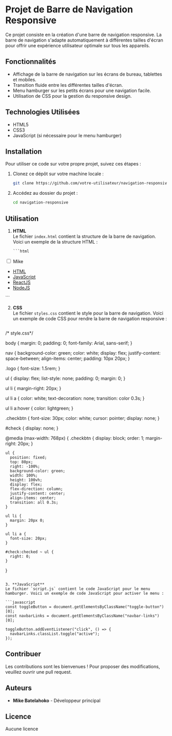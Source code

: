 # Projet de Barre de Navigation Responsive

Ce projet consiste en la création d'une barre de navigation responsive. La barre de navigation s'adapte automatiquement à différentes tailles d'écran pour offrir une expérience utilisateur optimale sur tous les appareils.

## Fonctionnalités

- Affichage de la barre de navigation sur les écrans de bureau, tablettes et mobiles.
- Transition fluide entre les différentes tailles d'écran.
- Menu hamburger sur les petits écrans pour une navigation facile.
- Utilisation de CSS pour la gestion du responsive design.

## Technologies Utilisées

- HTML5
- CSS3
- JavaScript (si nécessaire pour le menu hamburger)

## Installation

Pour utiliser ce code sur votre propre projet, suivez ces étapes :

1. Clonez ce dépôt sur votre machine locale :
   ```bash
   git clone https://github.com/votre-utilisateur/navigation-responsive.git
   ```
2. Accédez au dossier du projet :
   ```bash
   cd navigation-responsive
   ```

## Utilisation

1.  **HTML**  
     Le fichier `index.html` contient la structure de la barre de navigation. Voici un exemple de la structure HTML :

        ```html

    <!DOCTYPE html>
    <html lang="en" dir="ltr">

<head>
    <meta charset="utf-8">
    <meta name="viewport" 
          content="width=device-width,
                   initial-scale=1.0">
    <link rel="stylesheet" href=
"https://cdnjs.cloudflare.com/ajax/libs/font-awesome/5.15.3/css/all.min.css" />
    <link rel="stylesheet" href="styles.css">
</head>

<body>
    <nav>
        <input type="checkbox" id="check">
        <label for="check" class="checkbtn">
            <i class="fas fa-bars"></i>
        </label>
        <label class="logo">Mike</label>
        <ul>
            <li><a class="active" href="#">HTML</a></li>
            <li><a href="#">JavaScript</a></li>
            <li><a href="#">ReactJS</a></li>
            <li><a href="#">NodeJS</a></li>
        </ul>
    </nav>
</body>

</html>
    ```

2. **CSS**  
   Le fichier `styles.css` contient le style pour la barre de navigation. Voici un exemple de code CSS pour rendre la barre de navigation responsive :

   ```css
/* style.css*/

body {
    margin: 0;
    padding: 0;
    font-family: Arial, sans-serif;
  }
  
  nav {
    background-color: green;
    color: white;
    display: flex;
    justify-content: space-between;
    align-items: center;
    padding: 10px 20px;
  }
  
  .logo {
    font-size: 1.5rem;
  }
  
  ul {
    display: flex;
    list-style: none;
    padding: 0;
    margin: 0;
  }
  
  ul li {
    margin-right: 20px;
  }
  
  ul li a {
    color: white;
    text-decoration: none;
    transition: color 0.3s;
  }
  
  ul li a:hover {
    color: lightgreen;
  }
  
  .checkbtn {
    font-size: 30px;
    color: white;
    cursor: pointer;
    display: none;
  }
  
  #check {
    display: none;
  }
  
  @media (max-width: 768px) {
    .checkbtn {
      display: block;
      order: 1;
      margin-right: 20px;
    }
  
    ul {
      position: fixed;
      top: 80px;
      right: -100%;
      background-color: green;
      width: 100%;
      height: 100vh;
      display: flex;
      flex-direction: column;
      justify-content: center;
      align-items: center;
      transition: all 0.3s;
    }
  
    ul li {
      margin: 20px 0;
    }
  
    ul li a {
      font-size: 20px;
    }
  
    #check:checked ~ ul {
      right: 0;
    }
  }
   ```

3. **JavaScript**  
   Le fichier `script.js` contient le code JavaScript pour le menu hamburger. Voici un exemple de code JavaScript pour activer le menu :

   ```javascript
   const toggleButton = document.getElementsByClassName("toggle-button")[0];
   const navbarLinks = document.getElementsByClassName("navbar-links")[0];

   toggleButton.addEventListener("click", () => {
     navbarLinks.classList.toggle("active");
   });
   ```

## Contribuer

Les contributions sont les bienvenues ! Pour proposer des modifications, veuillez ouvrir une pull request.

## Auteurs

- **Mike Batelahoko** - Développeur principal

## Licence

Aucune licence